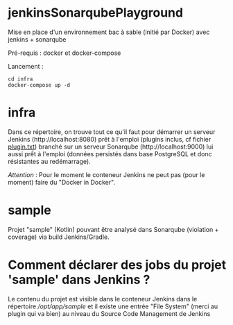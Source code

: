 # jenkinsSonarqubePlayground
Mise en place d'un environnement bac à sable (initié par Docker) avec jenkins + sonarqube

Pré-requis : docker et docker-compose

Lancement :
```
cd infra
docker-compose up -d
```

# infra

Dans ce répertoire, on trouve tout ce qu'il faut pour démarrer un serveur Jenkins (http://localhost:8080) prêt à l'emploi (plugins inclus, cf fichier [plugin.txt](https://github.com/viareport/jenkinsSonarqubePlayground/blob/master/infra/jenkins/plugins.txt)) branché sur un serveur Sonarqube (http://localhost:9000) lui aussi prết à l'emploi (données persistés dans base PostgreSQL et donc résistantes au redémarrage).

*Attention* : Pour le moment le conteneur Jenkins ne peut pas (pour le moment) faire du "Docker in Docker".

# sample

Projet "sample" (Kotlin) pouvant être analysé dans Sonarqube (violation + coverage) via build Jenkins/Gradle.

# Comment déclarer des jobs du projet 'sample' dans Jenkins ?

Le contenu du projet est visible dans le conteneur Jenkins dans le répertoire */opt/app/sample* et il existe une entrée "File System" (merci au plugin qui va bien) au niveau du Source Code Management de Jenkins